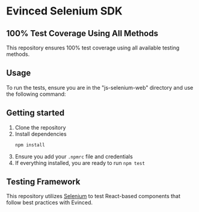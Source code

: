 # Evinced Selenium SDK

## 100% Test Coverage Using All Methods

This repository ensures 100% test coverage using all available testing methods.

## Usage

To run the tests, ensure you are in the "js-selenium-web" directory and use the following command:

## Getting started

1. Clone the repository
2. Install dependencies 
    ```bash
    npm install
    ```
3. Ensure you add your `.npmrc` file and credentials
4. If everything installed, you are ready to run `npm test`

## Testing Framework

This repository utilizes [Selenium](https://www.selenium.dev/documentation/) to test React-based components that follow best practices with Evinced.
